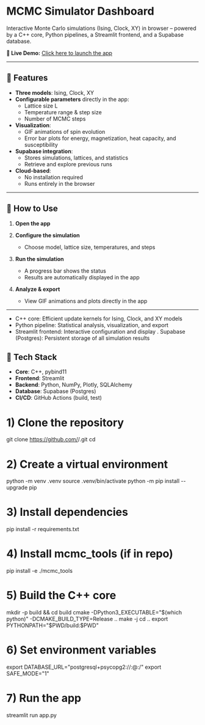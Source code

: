 # MCMC Simulator Dashboard

Interactive Monte Carlo simulations (Ising, Clock, XY) in browser – powered by a C++ core, Python pipelines, a Streamlit frontend, and a Supabase database.

**🎯 Live Demo:** [Click here to launch the app](<https://a9hrzvqsl5gvz5ps7btra7.streamlit.app>)

---

## 🚀 Features

- **Three models**: Ising, Clock, XY  
- **Configurable parameters** directly in the app:
  - Lattice size L
  - Temperature range & step size
  - Number of MCMC steps
- **Visualization**:
  - GIF animations of spin evolution
  - Error bar plots for energy, magnetization, heat capacity, and susceptibility
- **Supabase integration**:
  - Stores simulations, lattices, and statistics
  - Retrieve and explore previous runs
- **Cloud-based**:
  - No installation required
  - Runs entirely in the browser

---

## 📖 How to Use

1. **Open the app**  
   [<Click here to open the app>](<https://a9hrzvqsl5gvz5ps7btra7.streamlit.app>)

2. **Configure the simulation**  
   - Choose model, lattice size, temperatures, and steps

3. **Run the simulation**  
   - A progress bar shows the status  
   - Results are automatically displayed in the app

4. **Analyze & export**  
   - View GIF animations and plots directly in the app  

---

- C++ core: Efficient update kernels for Ising, Clock, and XY models
- Python pipeline: Statistical analysis, visualization, and export
- Streamlit frontend: Interactive configuration and display
. Supabase (Postgres): Persistent storage of all simulation results

## 📌 Tech Stack

- **Core**: C++, pybind11  
- **Frontend**: Streamlit  
- **Backend**: Python, NumPy, Plotly, SQLAlchemy  
- **Database**: Supabase (Postgres)  
- **CI/CD**: GitHub Actions (build, test)


# 1) Clone the repository
git clone https://github.com/<your-user>/<repo>.git
cd <repo>

# 2) Create a virtual environment
python -m venv .venv
source .venv/bin/activate
python -m pip install --upgrade pip

# 3) Install dependencies
pip install -r requirements.txt

# 4) Install mcmc_tools (if in repo)
pip install -e ./mcmc_tools

# 5) Build the C++ core
mkdir -p build && cd build
cmake -DPython3_EXECUTABLE="$(which python)" -DCMAKE_BUILD_TYPE=Release ..
make -j
cd ..
export PYTHONPATH="$PWD/build:$PWD"

# 6) Set environment variables
export DATABASE_URL="postgresql+psycopg2://<user>:<pass>@<host>:<port>/<db>"
export SAFE_MODE="1"

# 7) Run the app
streamlit run app.py
